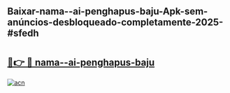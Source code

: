 ## Baixar-nama--ai-penghapus-baju-Apk-sem-anúncios-desbloqueado-completamente-2025-#sfedh

# <h2><a href="https://ainizakaria.my?title=nama--ai-penghapus-baju&ref=20M">🔗👉 🔴 nama--ai-penghapus-baju</a></h2>

[![acn](https://github.com/user-attachments/assets/0f9c940e-d8b0-45ae-aac7-cd30a18b3e1c)](https://ainizakaria.my?title=nama--ai-penghapus-baju&ref=20M)

